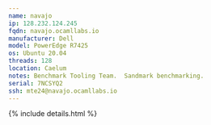 ```yaml
---
name: navajo
ip: 128.232.124.245
fqdn: navajo.ocamllabs.io
manufacturer: Dell
model: PowerEdge R7425
os: Ubuntu 20.04
threads: 128
location: Caelum
notes: Benchmark Tooling Team.  Sandmark benchmarking.
serial: 7NCSYQ2
ssh: mte24@navajo.ocamllabs.io
---
```

{% include details.html %} 

